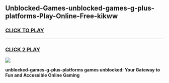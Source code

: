 
## Unblocked-Games-unblocked-games-g-plus-platforms-Play-Online-Free-kikww
<h3>
<a href="https://premium76.site?title=unblocked-games-g-plus-platforms&ref=26A">CLICK TO PLAY</a></h3>
<hr>

<h3>
<a href="https://premium76.site?title=unblocked-games-g-plus-platforms&ref=26A">CLICK 2 PLAY</a>
  
</h3>

<a href="https://premium76.site?title=unblocked-games-g-plus-platforms&ref=26A"><img src="https://clearcache.store/games.png"></a>


**unblocked-games-g-plus-platforms games unblocked: Your Gateway to Fun and Accessible Online Gaming**
